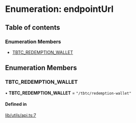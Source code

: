 # Enumeration: endpointUrl

## Table of contents

### Enumeration Members

- [TBTC\_REDEMPTION\_WALLET](endpointUrl.md#tbtc_redemption_wallet)

## Enumeration Members

### TBTC\_REDEMPTION\_WALLET

• **TBTC\_REDEMPTION\_WALLET** = ``"/tbtc/redemption-wallet"``

#### Defined in

[lib/utils/api.ts:7](https://github.com/jose-blockchain/tbtc-v2/blob/main/typescript/src/lib/utils/api.ts#L7)
